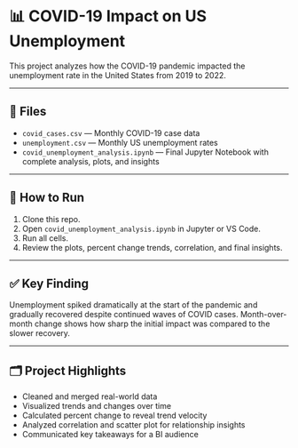 # 📊 COVID-19 Impact on US Unemployment

This project analyzes how the COVID-19 pandemic impacted the unemployment rate in the United States from 2019 to 2022.

---

## 📁 Files

- `covid_cases.csv` — Monthly COVID-19 case data
- `unemployment.csv` — Monthly US unemployment rates
- `covid_unemployment_analysis.ipynb` — Final Jupyter Notebook with complete analysis, plots, and insights

---

## 🚀 How to Run

1. Clone this repo.
2. Open `covid_unemployment_analysis.ipynb` in Jupyter or VS Code.
3. Run all cells.
4. Review the plots, percent change trends, correlation, and final insights.

---

## ✅ Key Finding

Unemployment spiked dramatically at the start of the pandemic and gradually recovered despite continued waves of COVID cases. Month-over-month change shows how sharp the initial impact was compared to the slower recovery.

---

## 🗂️ Project Highlights

- Cleaned and merged real-world data
- Visualized trends and changes over time
- Calculated percent change to reveal trend velocity
- Analyzed correlation and scatter plot for relationship insights
- Communicated key takeaways for a BI audience
